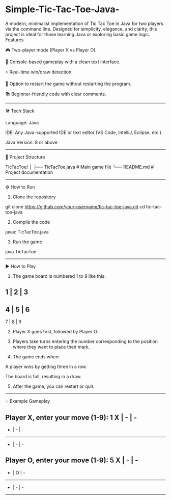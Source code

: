 # Simple-Tic-Tac-Toe-Java-
A modern, minimalist implementation of Tic Tac Toe in Java for two players via the command line. Designed for simplicity, elegance, and clarity, this project is ideal for those learning Java or exploring basic game logic.
Features

🎮 Two-player mode (Player X vs Player O).

📝 Console-based gameplay with a clean text interface.

⚡ Real-time win/draw detection.

🔁 Option to restart the game without restarting the program.

📚 Beginner-friendly code with clear comments.



---

🛠 Tech Stack

Language: Java

IDE: Any Java-supported IDE or text editor (VS Code, IntelliJ, Eclipse, etc.)

Java Version: 8 or above



---

📂 Project Structure

TicTacToe/
│
├── TicTacToe.java       # Main game file
└── README.md            # Project documentation


---

⚙️ How to Run

1. Clone the repository

git clone https://github.com/your-username/tic-tac-toe-java.git
cd tic-tac-toe-java


2. Compile the code

javac TicTacToe.java


3. Run the game

java TicTacToe




---

▶️ How to Play

1. The game board is numbered 1 to 9 like this:

1 | 2 | 3
---------
4 | 5 | 6
---------
7 | 8 | 9


2. Player X goes first, followed by Player O.


3. Players take turns entering the number corresponding to the position where they want to place their mark.


4. The game ends when:

A player wins by getting three in a row.

The board is full, resulting in a draw.



5. After the game, you can restart or quit.




---

💡 Example Gameplay

Player X, enter your move (1-9): 1
X | - | -
---------
- | - | -
---------
- | - | -

Player O, enter your move (1-9): 5
X | - | -
---------
- | O | -
---------
- | - | -


---
